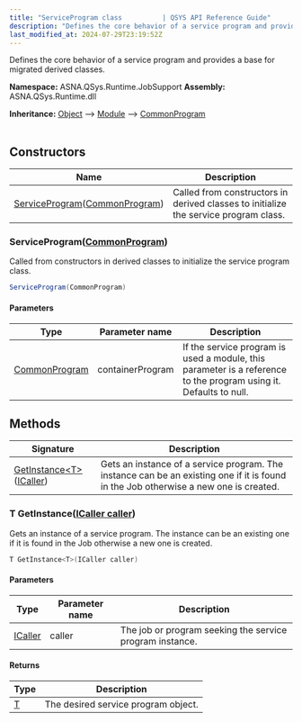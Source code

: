 ```yaml
---
title: "ServiceProgram class          | QSYS API Reference Guide"
description: "Defines the core behavior of a service program and provides a base for migrated derived classes. "
last_modified_at: 2024-07-29T23:19:52Z
---
```


Defines the core behavior of a service program and provides a base for migrated derived classes.

**Namespace:** ASNA.QSys.Runtime.JobSupport
**Assembly:** ASNA.QSys.Runtime.dll

**Inheritance:** [Object](https://docs.microsoft.com/en-us/dotnet/api/system.object) --> [Module](/reference/runtime/qsys-runtime-job-support/module.html) --> [CommonProgram](/reference/runtime/qsys-runtime-job-support/common-program.html)
<br>
<br>

## Constructors

| Name | Description |
| --- | --- |
| [ServiceProgram](#serviceprogramcommonprogram)([CommonProgram](/reference/runtime/qsys-runtime-job-support/common-program.html)) | Called from constructors in derived classes to initialize the service program class. 

### ServiceProgram([CommonProgram](/reference/runtime/qsys-runtime-job-support/common-program.html))

Called from constructors in derived classes to initialize the service program class. 

```cs
ServiceProgram(CommonProgram)
```

#### Parameters

| Type | Parameter name | Description
| --- | --- | ---
| [CommonProgram](/reference/runtime/qsys-runtime-job-support/common-program.html) | containerProgram | If the service program is used a module, this parameter is a reference to the program using it. Defaults to null.

## Methods

| Signature | Description |
| --- | --- |
| [GetInstance\<T\>](#t-getinstance-t-icaller-caller)([ICaller](/reference/runtime/qsys-runtime/i-caller.html)) | Gets an instance of a service program. The instance can be an existing one if it is found in the Job otherwise a new one is created. 

### T GetInstance<T>([ICaller caller](/reference/runtime/qsys-runtime/i-caller.html))

Gets an instance of a service program. The instance can be an existing one if it is found in the Job otherwise a new one is created. 

```cs
T GetInstance<T>(ICaller caller)
```

#### Parameters

| Type | Parameter name | Description
| --- | --- | ---
| [ICaller](/reference/runtime/qsys-runtime/i-caller.html) | caller | The job or program seeking the service program instance.

#### Returns

| Type | Description
| --- | ---
| [T](https://learn.microsoft.com/en-us/dotnet/api/system.type?view=net-8.0) | The desired service program object.
